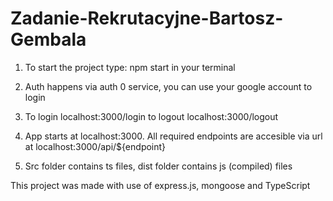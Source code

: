 # Zadanie-Rekrutacyjne-Bartosz-Gembala

1. To start the project type: npm start in your terminal

2. Auth happens via auth 0 service, you can use your google account to login

3. To login localhost:3000/login to logout localhost:3000/logout

4. App starts at localhost:3000. All required endpoints are accesible via
   url at localhost:3000/api/${endpoint}
   
5. Src folder contains ts files, dist folder contains js (compiled) files


This project was made with use of express.js, mongoose and TypeScript
